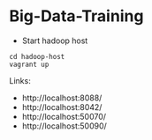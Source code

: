 # Big-Data-Training

* Start hadoop host
```
cd hadoop-host
vagrant up
```

Links:

* http://localhost:8088/
* http://localhost:8042/
* http://localhost:50070/
* http://localhost:50090/
